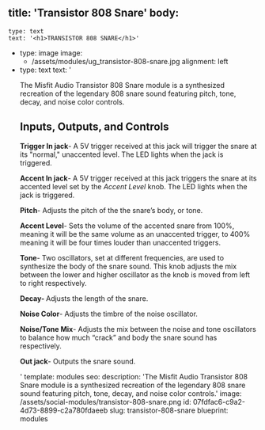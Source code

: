 title: 'Transistor 808 Snare'
body:
  -
    type: text
    text: '<h1>TRANSISTOR 808 SNARE</h1>'
  -
    type: image
    image:
      - /assets/modules/ug_transistor-808-snare.jpg
    alignment: left
  -
    type: text
    text: '<p>The Misfit Audio Transistor 808 Snare module is a synthesized recreation of the legendary 808 snare sound featuring pitch, tone, decay, and noise color controls.</p><h2>Inputs, Outputs, and Controls</h2><p><strong>Trigger In jack</strong>- A 5V trigger received at this jack will trigger the snare at its "normal," unaccented level. The LED lights when the jack is triggered.&nbsp;</p><p><strong>Accent In jack</strong>- A 5V trigger received at this jack triggers the snare at its accented level set by the <em>Accent Level</em> knob. The LED lights when the jack is triggered.&nbsp;</p><p><strong>Pitch</strong>- Adjusts the pitch of the the snare’s body, or tone.&nbsp; &nbsp;</p><p><strong>Accent Level</strong>- Sets the volume of the accented snare from 100%, meaning it will be the same volume as an unaccented trigger, to 400% meaning it will be four times louder than unaccented triggers.&nbsp;</p><p><strong>Tone</strong>- Two oscillators, set at different frequencies, are used to synthesize the body of the snare sound. This knob adjusts the mix between the lower and higher oscillator as the knob is moved from left to right respectively.</p><p><strong>Decay- </strong>Adjusts the length of the snare.&nbsp;</p><p><strong>Noise Color</strong>- Adjusts the timbre of the noise oscillator.&nbsp;&nbsp;</p><p><strong>Noise/Tone Mix</strong>- Adjusts the mix between the noise and tone oscillators to balance how much “crack” and body the snare sound has respectively.&nbsp;&nbsp;</p><p><strong>Out jack</strong>- Outputs the snare sound.&nbsp;</p>'
template: modules
seo:
  description: 'The Misfit Audio Transistor 808 Snare module is a synthesized recreation of the legendary 808 snare sound featuring pitch, tone, decay, and noise color controls.'
  image: /assets/social-modules/transistor-808-snare.png
id: 07fdfac6-c9a2-4d73-8899-c2a780fdaeeb
slug: transistor-808-snare
blueprint: modules
